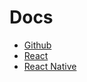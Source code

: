 # Docs

- [Github](https://github.com/haapio/docs/master/github)
- [React](https://github.com/haapio/docs/master/react)
- [React Native](https://github.com/haapio/docs/master/react-native)
